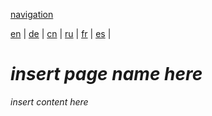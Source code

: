 [navigation](https://github.com/syncloud/docs/blob/master/*/index.md)

[en](https://github.com/syncloud/platform/wiki/Syncloud-Mobile-App) | 
[de](https://github.com/syncloud/docs/blob/master/de/content/Syncloud-Mobile-App.md) | 
[cn](https://github.com/syncloud/docs/blob/master/cn/content/Syncloud-Mobile-App.md) | 
[ru](https://github.com/syncloud/docs/blob/master/ru/content/Syncloud-Mobile-App.md) | 
[fr](https://github.com/syncloud/docs/blob/master/fr/content/Syncloud-Mobile-App.md) | 
[es](https://github.com/syncloud/docs/blob/master/es/content/Syncloud-Mobile-App.md) | 

# *insert page name here*

*insert content here*
